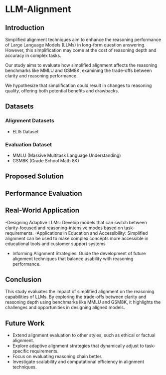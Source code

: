 # LLM-Alignment

## Introduction

Simplified alignment techniques aim to enhance the reasoning performance of Large Language Models (LLMs) in long-form question answering. However, this simplification may come at the cost of reasoning depth and accuracy in complex tasks.

Our study aims to evaluate how simplified alignment affects the reasoning benchmarks like MMLU and GSM8K, examining the trade-offs between clarity and reasoning performance.

We hypothesize that simplification could result in changes to reasoning quality, offering both potential benefits and drawbacks.

## Datasets

### Alignment Datasets

- ELI5 Dataset

### Evaluation Dataset

- MMLU (Massive Multitask Language Understanding)
- GSM8K (Grade School Math 8K)

## Proposed Solution

## Performance Evaluation

## Real-World Application

-Designing Adaptive LLMs: Develop models that can switch between clarity-focused and reasoning-intensive modes based on task-requirements.
-Applications in Education and Accessibility: Simplified alignment can be used to make complex concepts more accessible in educational tools and customer support systems

- Informing Alignment Strategies: Guide the development of future alignment techniques that balance usability with reasoning performance.

## Conclusion

This study evaluates the impact of simplified alignment on the reasoning capabilities of LLMs. By exploring the trade-offs between clarity and reasoning depth using benchmarks like MMLU and GSM8K, it highlights the challenges and opportunities in designing aligned models.

## Future Work

- Extend alignment evaluation to other styles, such as ethical or factual alignment.
- Explore adaptive alignment strategies that dynamically adjust to task-specific requirements.
- Focus on evaluating reasoning chain better.
- Investigate scalability and computational efficiency in alignment techniques.
